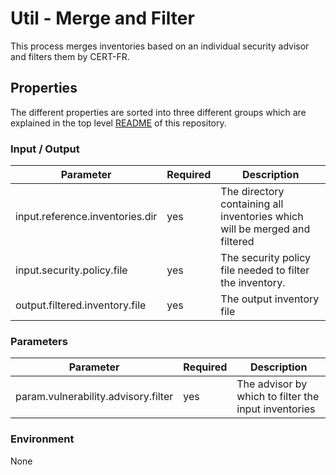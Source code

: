 # Util - Merge and Filter

This process merges inventories based on an individual security advisor and filters them by CERT-FR.

## Properties

The different properties are sorted into three different groups which are explained in the top level [README](../../README.md)
of this repository.

### Input / Output
| Parameter                       | Required | Description                                                                |
|---------------------------------|----------|----------------------------------------------------------------------------|
| input.reference.inventories.dir | yes      | The directory containing all inventories which will be merged and filtered |
| input.security.policy.file      | yes      | The security policy file needed to filter the inventory.                   |
| output.filtered.inventory.file  | yes      | The output inventory file                                                  |

### Parameters
| Parameter                            | Required | Description                                          |
|--------------------------------------|----------|------------------------------------------------------|
| param.vulnerability.advisory.filter  | yes      | The advisor by which to filter the input inventories |

### Environment
None